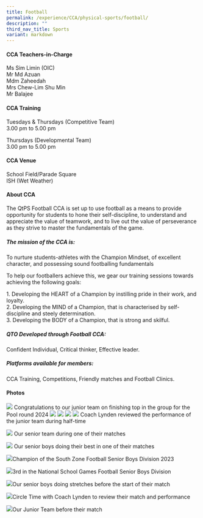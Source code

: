 ```yaml
---
title: Football
permalink: /experience/CCA/physical-sports/football/
description: ""
third_nav_title: Sports
variant: markdown
---
```

#### **CCA Teachers-in-Charge**
Ms Sim Limin (OIC)<br>
Mr Md Azuan<br>
Mdm Zaheedah <br>
Mrs Chew-Lim Shu Min <br>
Mr Balajee

#### **CCA Training**
Tuesdays &amp; Thursdays (Competitive Team)<br>
3.00 pm to 5.00 pm 

Thursdays (Developmental Team)<br>
3.00 pm to 5.00 pm

#### **CCA Venue**
School Field/Parade Square <br>
ISH (Wet Weather)

#### **About CCA**
The QtPS Football CCA is set up to use football as a means to provide opportunity for students to hone their self-discipline, to understand and appreciate the value of teamwork, and to live out the value of perseverance as they strive to master the fundamentals of the game.

##### **The mission of the CCA is:**
To nurture students-athletes with the Champion Mindset, of excellent character, and possessing sound footballing fundamentals

To help our footballers achieve this, we gear our training sessions towards achieving the following goals:

1\.	Developing the HEART of a Champion by instilling pride in their work, and loyalty. <br>
2\.	Developing the MIND of a Champion, that is characterised by self-discipline and steely determination.<br>
3\.	Developing the BODY of a Champion, that is strong and skilful.

##### **QTO Developed through Football CCA:**
Confident Individual, Critical thinker, Effective leader.

##### **Platforms available for members:**
CCA Training, Competitions, Friendly matches and Football Clinics.

#### **Photos**

![](/images/CCA%20Football/IMG_8984.jpg)
Congratulations to our junior team on finishing top in the group for the Pool round 2024
![](/images/CCA%20Football/football_juniors1.jpg)
![](/images/CCA%20Football/football_juniors2.jpg)
![](/images/CCA%20Football/football_juniors3.jpg)
![](/images/CCA%20Football/23_Apr_2024_at_18_46.jpg)
Coach Lynden reviewed the performance of the junior team during half-time

![](/images/CCA%20Football/12b0a8ff_6da8_4b04_9dd7_102aa170e623.jpg)
Our senior team during one of their matches

![](/images/CCA%20Football/match%20time.JPG)
Our senior boys doing their best in one of their matches

![](/images/CCA%20Football/south%20zone%20champion%202023.jpg)Champion of the South Zone Football Senior Boys Division 2023

![](/images/CCA%20Football/3rd%20nsg%202023.JPG)3rd in the National School Games Football Senior Boys Division

![](/images/CCA%20Football/senior%20stretching.jpg)Our senior boys doing stretches before the start of their match

![](/images/CCA%20Football/circle%20with%20coach%20lynden.jpg)Circle Time with Coach Lynden to review their match and performance

![](/images/CCA%20Football/junior%20team.jpg)Our Junior Team before their match